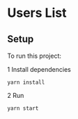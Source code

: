 # Users List

## Setup
To run this project:

1 Install dependencies

``yarn install``
 
2 Run

``yarn start``
